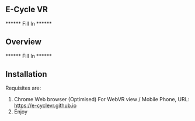 ## E-Cycle VR
 ****** Fill In ******
## Overview
 ****** Fill In ******
## Installation 
Requisites are:
1. Chrome Web browser (Optimised) For WebVR view / Mobile Phone, URL: https://e-cyclevr.github.io
2. Enjoy
